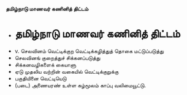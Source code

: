**தமிழ்நாடு மாணவர் கணினித் திட்டம்**
- # தமிழ்நாடு மாணவர் கணினித் திட்டம்
- v. செலவினம் வெட்டிக்குற வெட்டிக்கழித்துத் தொகை மட்டுப்படுத்து
- செலவினங் குறைத்துச் சிக்கனப்படுத்து
- சிக்கனவழிகளைக் கையாளு
- ஏடு முதலிய வற்றின் வகையில் வெட்டிக்குறுக்கு
- பகுதியினை வெட்டியெடு
- (படை) அணையரண் உள்ள கழ்மூலம் காப்பு வலிமையூட்டு.

